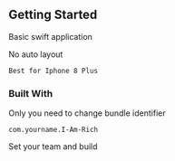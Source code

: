 ## Getting Started

Basic swift application



No auto layout

```
Best for Iphone 8 Plus
```


### Built With

Only you need to change bundle identifier

```
com.yourname.I-Am-Rich
```

Set your team and build


